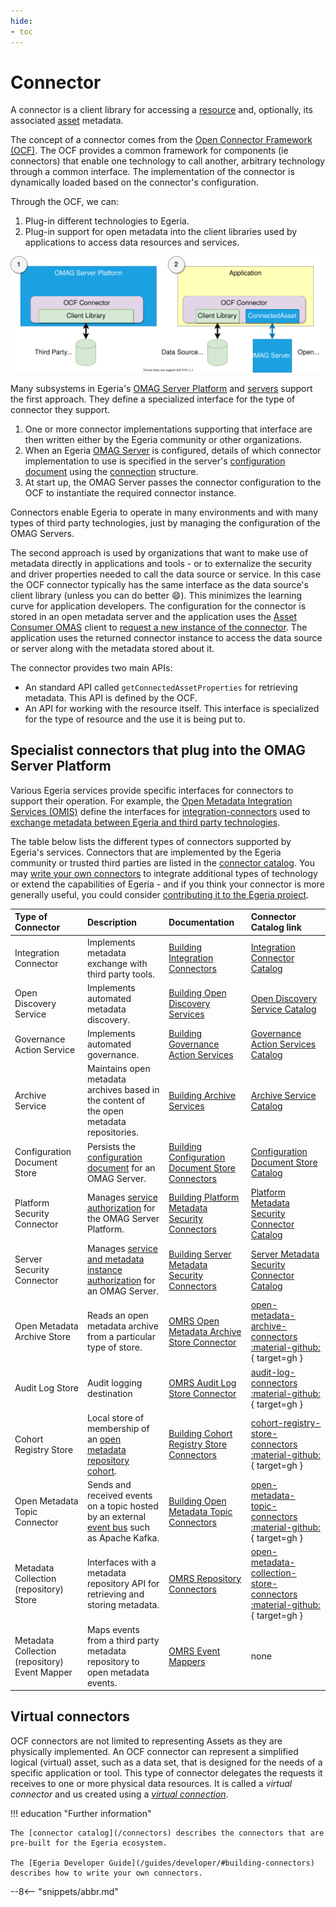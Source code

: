```yaml
---
hide:
- toc
---
```


<!-- SPDX-License-Identifier: CC-BY-4.0 -->
<!-- Copyright Contributors to the ODPi Egeria project. -->

# Connector

A connector is a client library for accessing a [resource](/concepts/resource) and, optionally, its associated [asset](/concepts/asset) metadata.

The concept of a connector comes from the [Open Connector Framework (OCF)](/frameworks/ocf/overview). The OCF provides a common framework for components (ie connectors) that enable one technology to call another, arbitrary technology through a common interface. The implementation of the connector is dynamically loaded based on the connector's configuration.

Through the OCF, we can:

1. Plug-in different technologies to Egeria.
2. Plug-in support for open metadata into the client libraries used by applications to access data resources and services.

![How OCF connectors are used in Egeria](/connectors/compare-use-of-connectors.svg)

Many subsystems in Egeria's [OMAG Server Platform](/concepts/omag-server-platform) and [servers](/concepts/omag-server) support the first approach. They define a specialized interface for the type of connector they support.

1. One or more connector implementations supporting that interface are then written either by the Egeria community or other organizations.
2. When an Egeria [OMAG Server](/concepts/omag-server) is configured, details of which connector implementation to use is specified in the server's [configuration document](/concepts/configuration-document) using the [connection](/concepts/connection) structure.
3. At start up, the OMAG Server passes the connector configuration to the OCF to instantiate the required connector instance.

Connectors enable Egeria to operate in many environments and with many types of third party technologies, just by managing the configuration of the OMAG Servers.

The second approach is used by organizations that want to make use of metadata directly in applications and tools - or to externalize the security and driver properties needed to call the data source or service. In this case the OCF connector typically has the same interface as the data source's client library (unless you can do better :smile:). This minimizes the learning curve for application developers. The configuration for the connector is stored in an open metadata server and the application uses the [Asset Consumer OMAS](/services/omas/asset-consumer) client to [request a new instance of the connector](/guides/developer/#using-connectors). The application uses the returned connector instance to access the data source or server along with the metadata stored about it.

The connector provides two main APIs:

- An standard API called `getConnectedAssetProperties` for retrieving metadata.  This API is defined by the OCF.
- An API for working with the resource itself.  This interface is specialized for the type of resource and the use it is being put to.

## Specialist connectors that plug into the OMAG Server Platform

Various Egeria services provide specific interfaces for connectors to support their operation.  For example, the [Open Metadata Integration Services (OMIS)](/services/omis) define the interfaces for [integration-connectors](/concepts/integration-connector) used to [exchange metadata between Egeria and third party technologies](/patterns/metadata-exchange/overview). 

The table below lists the different types of connectors supported by Egeria's services. Connectors that are implemented by the Egeria community or trusted third parties are listed in the [connector catalog](/connectors).  You may [write your own connectors](/guides/developer/#building-connectors) to integrate additional types of technology or extend the capabilities of Egeria - and if you think your connector is more generally useful, you could consider [contributing it to the Egeria project](/guides/community).



| Type of Connector             | Description | Documentation | Connector Catalog link |
| :-----------------------------| :---------- | :------------ | :---------------------- |
| Integration Connector         | Implements metadata exchange with third party tools. | [Building Integration Connectors](/guides/developer/integration-connectors/overview) | [Integration Connector Catalog](/connectors/#integration-connectors) |
| Open Discovery Service        | Implements automated metadata discovery.| [Building Open Discovery Services](/guides/developer/open-discovery-services/overview) | [Open Discovery Service Catalog](/connectors/#open-discovery-services) |
| Governance Action Service     | Implements automated governance. | [Building Governance Action Services](/guides/developer/governance-action-services/overview) | [Governance Action Services Catalog](/connectors/#governance-action-services) |
| Archive Service               | Maintains open metadata archives based in the content of the open metadata repositories. | [Building Archive Services](/guides/developer/archive-services/overview) | [Archive Service Catalog](/connectors/#archive-services) |
| Configuration Document Store  | Persists the [configuration document](/concepts/configuration-document/#storage) for an OMAG Server. | [Building Configuration Document Store Connectors](/guides/developer/runtime-connectors/configuration-document-store-connector) | [Configuration Document Store Catalog](/connectors/#configuration-document-store-connectors) |
| Platform Security Connector   | Manages [service authorization](/features/metadata-security) for the OMAG Server Platform. | [Building Platform Metadata Security Connectors](/guides/developer/runtime-connectors/) | [Platform Metadata Security Connector Catalog](/connectors/#platform-metadata-security-connectors) |
| Server Security Connector     | Manages [service and metadata instance authorization](/features/metadata-security) for an OMAG Server. | [Building Server Metadata Security Connectors](/guides/developer/runtime-connectors/server-metadata-security-connector) | [Server Metadata Security Connector Catalog](/connectors/#server-metadata-security-connectors) |
| Open Metadata Archive Store   | Reads an open metadata archive from a particular type of store. | [OMRS Open Metadata Archive Store Connector](/concepts/open-metadata-archive-store-connector) | [open-metadata-archive-connectors :material-github:](https://github.com/odpi/egeria/tree/master/open-metadata-implementation/adapters/open-connectors/repository-services-connectors/open-metadata-archive-connectors){ target=gh } |
| Audit Log Store               | Audit logging destination | [OMRS Audit Log Store Connector](/concepts/audit-log-store-connector) | [audit-log-connectors :material-github:](https://github.com/odpi/egeria/tree/master/open-metadata-implementation/adapters/open-connectors/repository-services-connectors/audit-log-connectors){ target=gh } |
| Cohort Registry Store         | Local store of membership of an [open metadata repository cohort](/concepts/cohort-member). | [Building Cohort Registry Store Connectors](/guides/developer/runtime-connectors/cohort-registry-store-connector) | [cohort-registry-store-connectors :material-github:](https://github.com/odpi/egeria/tree/master/open-metadata-implementation/adapters/open-connectors/repository-services-connectors/cohort-registry-store-connectors){ target=gh } |
| Open Metadata Topic Connector | Sends and received events on a topic hosted by an external [event bus](/concepts/event-bus) such as Apache Kafka. | [Building Open Metadata Topic Connectors](/concepts/open-metadata-topic-connector) | [open-metadata- topic-connectors :material-github:](https://github.com/odpi/egeria/tree/master/open-metadata-implementation/adapters/open-connectors/event-bus-connectors/open-metadata-topic-connectors){ target=gh } |
| Metadata Collection (repository) Store | Interfaces with a metadata repository API for retrieving and storing metadata. | [OMRS Repository Connectors](/concepts/repository-connector)| [open-metadata-collection-store-connectors :material-github:](https://github.com/odpi/egeria/tree/master/open-metadata-implementation/adapters/open-connectors/repository-services-connectors/open-metadata-collection-store-connectors){ target=gh } |
| Metadata Collection (repository) Event Mapper | Maps events from a third party metadata repository to open metadata events. | [OMRS Event Mappers](/concepts/event-mapper-connector) | none |



## Virtual connectors

OCF connectors are not limited to representing Assets as they are physically implemented. An OCF connector can represent a simplified logical (virtual) asset, such as a data set, that is designed for the needs of a specific application or tool. This type of connector delegates the requests it receives to one or more physical data resources.  It is called a *virtual connector* and us created using a [*virtual connection*](/concepts/connection/#virtual-connections).

!!! education "Further information"

    The [connector catalog](/connectors) describes the connectors that are pre-built for the Egeria ecosystem.

    The [Egeria Developer Guide](/guides/developer/#building-connectors) describes how to write your own connectors.

--8<-- "snippets/abbr.md"




